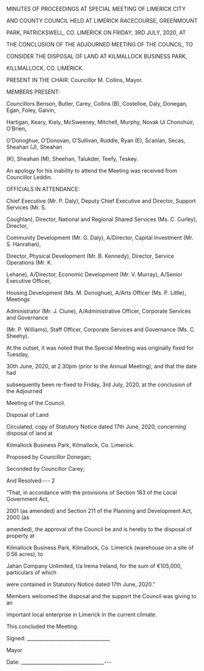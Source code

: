 MINUTES OF PROCEEDINGS AT SPECIAL MEETING OF LIMERICK CITY

AND COUNTY COUNCIL HELD AT LIMERICK RACECOURSE, GREENMOUNT

PARK, PATRICKSWELL, CO. LIMERICK ON FRIDAY, 3RD JULY, 2020, AT

THE CONCLUSION OF THE ADJOURNED MEETING OF THE COUNCIL, TO

CONSIDER THE DISPOSAL OF LAND AT KILMALLOCK BUSINESS PARK,

KILLMALLOCK, CO. LIMERICK.

PRESENT IN THE CHAIR:   Councillor M. Collins, Mayor.

MEMBERS PRESENT:

Councillors Benson, Butler, Carey, Collins (B), Costelloe, Daly, Donegan, Egan, Foley, Galvin,

Hartigan, Keary, Kiely, McSweeney, Mitchell, Murphy, Novak Uí Chonchúir, O’Brien,

O’Donoghue, O’Donovan, O’Sullivan, Ruddle, Ryan (E), Scanlan, Secas, Sheahan (J), Sheahan

(K), Sheahan (M), Sheehan, Talukder, Teefy, Teskey.

An apology for his inability to attend the Meeting was received from Councillor Leddin.

OFFICIALS IN ATTENDANCE:

Chief Executive (Mr. P. Daly), Deputy Chief Executive and Director, Support Services (Mr. S.

Coughlan), Director, National and Regional Shared Services (Ms. C. Curley), Director,

Community Development (Mr. G. Daly), A/Director, Capital Investment (Mr. S. Hanrahan),

Director, Physical Development (Mr. B. Kennedy), Director, Service Operations (Mr. K.

Lehane), A/Director, Economic Development (Mr. V. Murray), A/Senior Executive Officer,

Housing Development (Ms. M. Donoghue), A/Arts Officer (Ms. P. Little), Meetings

Administrator (Mr. J. Clune), A/Administrative Officer, Corporate Services and Governance

(Mr. P. Williams), Staff Officer, Corporate Services and Governance (Ms. C. Sheehy).

At the outset, it was noted that the Special Meeting was originally fixed for Tuesday,

30th June, 2020, at 2.30pm (prior to the Annual Meeting), and that the date had

subsequently been re-fixed to Friday, 3rd July, 2020, at the conclusion of the Adjourned

Meeting of the Council.

Disposal of Land

Circulated, copy of Statutory Notice dated 17th June, 2020, concerning disposal of land at

Kilmallock Business Park, Kilmallock, Co. Limerick.

Proposed by Councillor Donegan;

Seconded by Councillor Carey;

And Resolved:---
2

“That, in accordance with the provisions of Section 183 of the Local Government Act,

2001 (as amended) and Section 211 of the Planning and Development Act, 2000 (as

amended), the approval of the Council be and is hereby to the disposal of property at

Kilmallock Business Park, Kilmallock, Co. Limerick (warehouse on a site of 0.56 acres), to

Jahan Company Unlimited, t/a Irema Ireland, for the sum of €105,000, particulars of which

were contained in Statutory Notice dated 17th June, 2020.”

Members welcomed the disposal and the support the Council was giving to an

important local enterprise in Limerick in the current climate.

This concluded the Meeting.

Signed: \_\_\_\_\_\_\_\_\_\_\_\_\_\_\_\_\_\_\_\_\_\_\_\_\_\_\_\_\_\_\_\_\_\_

Mayor

Date: \_\_\_\_\_\_\_\_\_\_\_\_\_\_\_\_\_\_\_\_\_\_\_\_\_\_\_\_\_\_\_\_\_\_---
